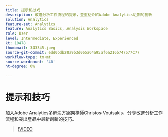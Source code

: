 ```yaml
---
title: 提示和技巧
description: 改進分析工作流程的提示，並重點介紹Adobe Analytics近期的創新
solution: Analytics
feature-set: Analytics
feature: Analytics Basics, Analysis Workspace
role: User
level: Intermediate, Experienced
kt: 10478
thumbnail: 343345.jpeg
source-git-commit: edd0bdb28a9b3d065a64a95af6a216b747577c77
workflow-type: tm+mt
source-wordcount: '40'
ht-degree: 0%

---
```


# 提示和技巧

加入Adobe Analytics多解決方案架構師Christos Voutsakis，分享改進分析工作流程和突出產品中最新創新的技巧。

>[!VIDEO](https://video.tv.adobe.com/v/343345/?quality=12&learn=on)
